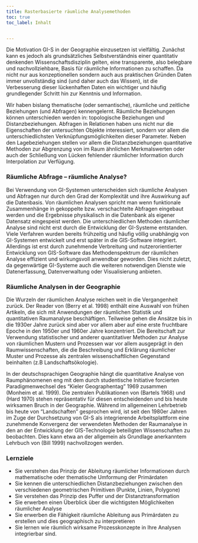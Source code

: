 ```yaml
---
title: Rasterbasierte räumliche Analysemethoden 
toc: true
toc_label: Inhalt


---
```



Die Motivation GI-S in der Geographie einzusetzen ist vielfältig. Zunächst kann es jedoch als grundsätzliches Selbstverständnis einer quantitativ denkenden Wissenschaftsdisziplin gelten, eine transparente, also belegbare und nachvollziehbare, Basis für räumliche Informationen zu schaffen. Da nicht nur aus konzeptionellen sondern auch aus praktischen Gründen Daten immer unvollständig sind (und daher auch das Wissen), ist die Verbesserung dieser lückenhaften Daten ein wichtiger und häufig grundlegender Schritt hin zur Kenntnis und Information.<!--more--> 

Wir haben bislang thematische (oder semantische), räumliche und zeitliche Beziehungen (und Abfragen) kennengelernt. Räumliche Beziehungen können unterschieden werden in: topologische Beziehungen und Distanzbeziehungen. Abfragen in Relationen haben uns nicht nur die Eigenschaften der untersuchten Objekte interessiert, sondern vor allem die unterschiedlichsten Verknüpfungsmöglichkeiten dieser Parameter. Neben den Lagebeziehungen stellen vor allem die Distanzbeziehungen quantitative Methoden zur Abgrenzung von im Raum ähnlichen Merkmalswerten oder auch der Schließung von Lücken fehlender räumlicher Information durch Interpolation zur Verfügung.





### Räumliche Abfrage – räumliche Analyse? 


Bei Verwendung von GI-Systemen unterscheiden sich räumliche Analysen und Abfragen nur durch den Grad der Komplexität und ihre Auswirkung auf die Datenbasis. Von räumlichen Analysen spricht man wenn funktionale Zusammenhänge in gekoppelte bzw. verschachtelte Abfragen eingebaut werden und die Ergebnisse physikalisch in die Datenbank als eigener Datensatz eingespeist werden. Die unterschiedlichen Methoden räumlicher Analyse sind nicht erst durch die Entwicklung der GI-Systeme entstanden. Viele Verfahren wurden bereits frühzeitig und häufig völlig unabhängig von GI-Systemen entwickelt und erst später in die GIS-Software integriert. Allerdings ist erst durch zunehmende Verbreitung und nutzerorientierter Entwicklung von GIS-Software das Methodenspektrum der räumlichen Analyse effizient und wirkungsvoll anwendbar geworden. Dies nicht zuletzt, da gegenwärtige GI-Systeme auch die weiteren notwendigen Dienste wie Datenerfassung, Datenverwaltung oder Visualisierung anbieten.

### Räumliche Analysen in der Geographie

Die Wurzeln der räumlichen Analyse reichen weit in die Vergangenheit zurück. Der Reader von (Berry et al. 1998) enthält eine Auswahl von frühen Artikeln, die sich mit Anwendungen der räumlichen Statistik und quantitativen Raumanalyse beschäftigen. Teilweise gehen die Ansätze bis in die 1930er Jahre zurück sind aber vor allem aber auf eine erste fruchtbare Epoche in den 1950er und 1960er Jahre konzentriert. Die Bereitschaft zur Verwendung statistischer und anderer quantitativer Methoden zur Analyse von räumlichen Mustern und Prozessen war vor allem ausgeprägt in den Raumwissenschaften, die die Beschreibung und Erklärung räumlicher Muster und Prozesse als zentralen wissenschaftlichen Gegenstand beinhalten (z.B Landschaftsökologie).

In der deutschsprachigen Geographie hängt die quantitative Analyse von Raumphänomenen eng mit dem durch studentische Initiative forcierten Paradigmenwechsel des “Kieler Geographentag” 1969 zusammen (Monheim et al. 1999). Die zentralen Publikationen von (Bartels 1968) und (Hard 1970) stehen repräsentativ für diesen entscheidenden und bis heute wirksamen Bruch in der Geographie. Während im allgemeinen Lehrbetrieb bis heute von “Landschaften” gesprochen wird, ist seit den 1980er Jahren im Zuge der Durchsetzung von GI-S als integrierende Arbeitsplattform eine zunehmende Konvergenz der verwendeten Methoden der Raumanalyse in den an der Entwicklung der GIS-Technologie beteiligten Wissenschaften zu beobachten. Dies kann etwa an der allgemein als Grundlage anerkanntem Lehrbuch von (Bill 1999) nachvollzogen werden.


### Lernziele

*  Sie verstehen das Prinzip der Ableitung räumlicher Informationen durch mathematische oder thematische Umformung der Primärdaten
*  Sie kennen die unterschiedlichen Distanzbeziehungen zwischen den verschiedenen geometrischen Primitiven (Punkte, Linien, Polygone)
*  Sie verstehen das Prinzip des Puffer und der Distanztransformation
*  Sie erwerben einen Überblick über die wichtigsten Möglichkeiten räumlicher Analyse
*  Sie erwerben die Fähigkeit räumliche Ableitung aus Primärdaten zu erstellen und dies geographisch zu interpretieren
*  Sie lernen wie räumlich wirksame Prozesskonzepte in Ihre Analysen integrierbar sind.

